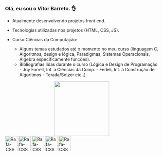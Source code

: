 ### Olá, eu sou o Vitor Barreto.  👌

-  Atualmente desenvolvendo projetos front end. 
  - Tecnologias utilizadas nos projetos (HTML, CSS, JS).

- Curso Ciências da Computação:
  - Alguns temas estudados até o momento no meu curso (linguagem C, Algoritmos, design e lógica, Paradigmas, Sistemas Operacionais, Álgebra específicamente funções).
  - Bibliografias lidas durante o curso (Lógica e Design de Programação - Joy Farrell, Int. á Ciências da Comp. - Fedeli, Int. á Construção de Algoritmos - Terada/Setzer etc..)


<div align="center">
  <a href="https://github.com/vitorbarreto1995">
  <img height="180em" src="https://github-readme-stats.vercel.app/api?username=vitorbarreto1995&show_icons=true&theme=dracula&include_all_commits=true&count_private=true"/>
</div>
  
  <img align="center" alt="Rafa-CSS" height="50" width="40" src="https://img.shields.io/badge/CSS3-1572B6?style=for-the-badge&logo=css3&logoColor=white">  
  <img align="center" alt="Rafa-CSS" height="50" width="40" src="https://img.shields.io/badge/HTML5-E34F26?style=for-the-badge&logo=html5&logoColor=white">
  <img align="center" alt="Rafa-CSS" height="50" width="40" src="https://img.shields.io/badge/JavaScript-F7DF1E?style=for-the-badge&logo=javascript&logoColor=black">
  <img align="center" alt="Rafa-CSS" height="50" width="40" src="https://img.shields.io/badge/Node.js-43853D?style=for-the-badge&logo=node.js&logoColor=white">
  <img align="center" alt="Rafa-CSS" height="50" width="40" src="https://img.shields.io/badge/C-00599C?style=for-the-badge&logo=c&logoColor=white">
  
</div>
  
  ##
